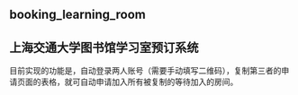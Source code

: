 ## booking_learning_room
## 上海交通大学图书馆学习室预订系统

目前实现的功能是，自动登录两人账号（需要手动填写二维码），复制第三者的申请页面的表格，就可自动申请加入所有被复制的等待加入的房间。
